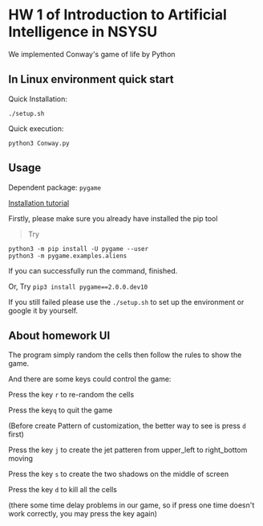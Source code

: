 # HW 1 of Introduction to Artificial Intelligence in NSYSU

We implemented Conway's game of life by Python

## In Linux environment quick start

Quick Installation:
```
./setup.sh
```

Quick execution:
```
python3 Conway.py
```

## Usage

Dependent package: `pygame`

[Installation tutorial](https://stackoverflow.com/questions/51793198/pip3-install-pygame-not-working)

Firstly, please make sure you already have installed the pip tool
> Try 
```
python3 -m pip install -U pygame --user
python3 -m pygame.examples.aliens
```

If you can successfully run the command, finished.

Or, Try 
```pip3 install pygame==2.0.0.dev10```

If you still failed please use the `./setup.sh` to set up the environment or google it by yourself.

## About homework UI

The program simply random the cells then follow the rules to show the game.

And there are some keys could control the game:

Press the key `r` to re-random the cells

Press the key`q` to quit the game

(Before create Pattern of customization, the better way to see is press `d` first)

Press the key `j` to create the jet patteren from upper_left to right_bottom moving

Press the key `s` to create the two shadows on the middle of screen

Press the key `d` to kill all the cells

(there some time delay problems in our game, so if press one time doesn't work correctly, you may press the key again)